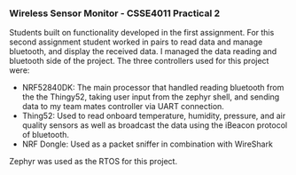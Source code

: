 ### Wireless Sensor Monitor - CSSE4011 Practical 2
Students built on functionality developed in the first assignment. For this second assignment student worked in pairs to read data and manage bluetooth, and display the received data. I managed the data reading and bluetooth side of the project. The three controllers used for this project were:
-	 NRF52840DK: The main processor that handled reading bluetooth from the the Thingy52, taking user input from the zephyr shell, and sending data to my team mates controller via UART connection.
-	Thing52: Used to read onboard temperature, humidity, pressure, and air quality sensors as well as broadcast the data using the iBeacon protocol of bluetooth.
-	NRF Dongle: Used as a packet sniffer in combination with WireShark

Zephyr was used as the RTOS for this project.
